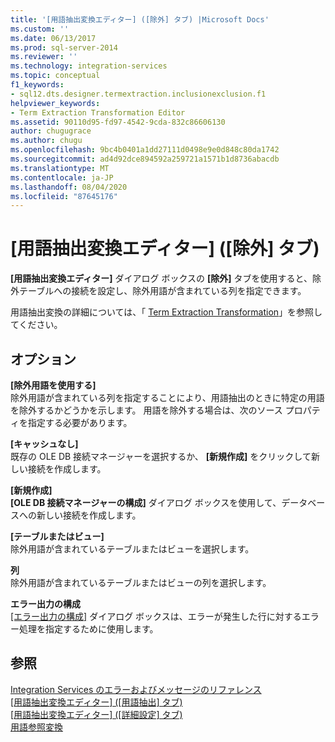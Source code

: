 ```yaml
---
title: '[用語抽出変換エディター] ([除外] タブ) |Microsoft Docs'
ms.custom: ''
ms.date: 06/13/2017
ms.prod: sql-server-2014
ms.reviewer: ''
ms.technology: integration-services
ms.topic: conceptual
f1_keywords:
- sql12.dts.designer.termextraction.inclusionexclusion.f1
helpviewer_keywords:
- Term Extraction Transformation Editor
ms.assetid: 90110d95-fd97-4542-9cda-832c86606130
author: chugugrace
ms.author: chugu
ms.openlocfilehash: 9bc4b0401a1dd27111d0498e9e0d848c80da1742
ms.sourcegitcommit: ad4d92dce894592a259721a1571b1d8736abacdb
ms.translationtype: MT
ms.contentlocale: ja-JP
ms.lasthandoff: 08/04/2020
ms.locfileid: "87645176"
---
```

# <a name="term-extraction-transformation-editor-exclusion-tab"></a>[用語抽出変換エディター] ([除外] タブ)
  **[用語抽出変換エディター]** ダイアログ ボックスの **[除外]** タブを使用すると、除外テーブルへの接続を設定し、除外用語が含まれている列を指定できます。  
  
 用語抽出変換の詳細については、「 [Term Extraction Transformation](data-flow/transformations/term-extraction-transformation.md)」を参照してください。  
  
## <a name="options"></a>オプション  
 **[除外用語を使用する]**  
 除外用語が含まれている列を指定することにより、用語抽出のときに特定の用語を除外するかどうかを示します。 用語を除外する場合は、次のソース プロパティを指定する必要があります。  
  
 **[キャッシュなし]**  
 既存の OLE DB 接続マネージャーを選択するか、 **[新規作成]** をクリックして新しい接続を作成します。  
  
 **[新規作成]**  
 **[OLE DB 接続マネージャーの構成]** ダイアログ ボックスを使用して、データベースへの新しい接続を作成します。  
  
 **[テーブルまたはビュー]**  
 除外用語が含まれているテーブルまたはビューを選択します。  
  
 **列**  
 除外用語が含まれているテーブルまたはビューの列を選択します。  
  
 **エラー出力の構成**  
 [[エラー出力の構成]](../../2014/integration-services/configure-error-output.md) ダイアログ ボックスは、エラーが発生した行に対するエラー処理を指定するために使用します。  
  
## <a name="see-also"></a>参照  
 [Integration Services のエラーおよびメッセージのリファレンス](../../2014/integration-services/integration-services-error-and-message-reference.md)   
 [[用語抽出変換エディター] &#40;[用語抽出] タブ&#41;](../../2014/integration-services/term-extraction-transformation-editor-term-extraction-tab.md)   
 [[用語抽出変換エディター] &#40;[詳細設定] タブ&#41;](../../2014/integration-services/term-extraction-transformation-editor-advanced-tab.md)   
 [用語参照変換](data-flow/transformations/lookup-transformation.md)  
  
  
